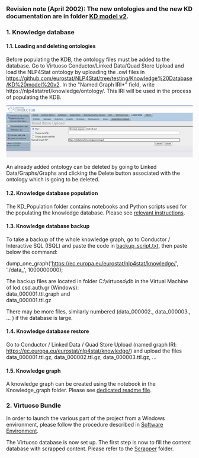 ### Revision note (April 2002): The new ontologies and the new KD documentation are in folder [KD model v2](https://github.com/eurostat/NLP4Stat/tree/testing/Knowledge%20Database/KD%20model%20v2).

### 1. Knowledge database

#### 1.1. Loading and deleting ontologies

Before populating the KDB, the ontology files must be added to the database. Go to Virtuoso Conductor/Linked Data/Quad Store Upload and load the NLP4Stat ontology by uploading the .owl files in https://github.com/eurostat/NLP4Stat/tree/testing/Knowledge%20Database/KD%20model%20v2. In the "Named Graph IRI*" field, write https://nlp4statref/knowledge/ontology/. This IRI will be used in the process of populating the KDB.

<img src="./Figs/Fig1.jpg" alt="Loading ontologies" width="600"/>

An already added ontology can be deleted by going to Linked Data/Graphs/Graphs and clicking the Delete button associated with the ontology which is going to be deleted. 

#### 1.2. Knowledge database population 

The KD_Population folder contains notebooks and Python scripts used for the populating the knowledge database. Please see [relevant instructions]( https://github.com/eurostat/NLP4Stat/tree/testing/Knowledge%20Database/KD_Population).

#### 1.3. Knowledge database backup 

To take a backup of the whole knowledge graph, go to Conductor / Interactive SQL (ISQL) and paste the code in [backup_script.txt](backup_script.txt), then paste below the command: 

dump_one_graph('https://ec.europa.eu/eurostat/nlp4stat/knowledge/', './data_', 1000000000);  

The backup files are located in folder C:\virtuoso\db in the Virtual Machine of lod.csd.auth.gr (Windows):   
data_000001.ttl.graph and   
data_000001.ttl.gz  

There may be more files, similarly numbered (data_000002., data_000003., ... ) if the database is large.

#### 1.4. Knowledge database restore

Go to Conductor / Linked Data / Quad Store Upload (named graph IRI: https://ec.europa.eu/eurostat/nlp4stat/knowledge/) and upload the files  
data_000001.ttl.gz, data_000002.ttl.gz, data_000003.ttl.gz, …

#### 1.5. Knowledge graph

A knowledge graph can be created using the notebook in the Knowledge_graph folder. Please see [dedicated readme file](https://github.com/eurostat/NLP4Stat/tree/testing/Knowledge%20Database/Knowledge_graph). 

### 2. Virtuoso Bundle
In order to launch the various part of the project from a Windows environment, please follow the procedure described in [Software Environment](https://github.com/eurostat/NLP4Stat/tree/testing/Software%20Environment).

The Virtuoso database is now set up. The first step is now to fill the content database with scrapped content. Please refer to the [Scrapper](Scrapper) folder.
